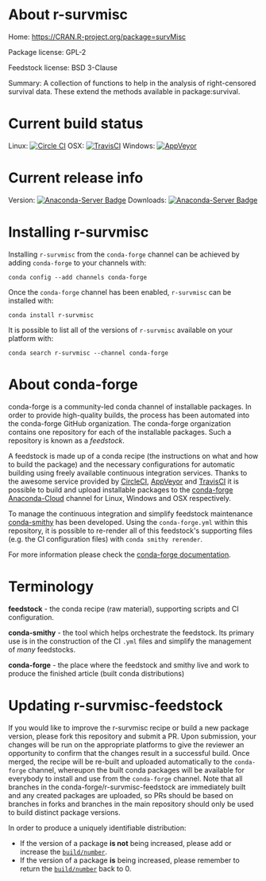 About r-survmisc
================

Home: https://CRAN.R-project.org/package=survMisc

Package license: GPL-2

Feedstock license: BSD 3-Clause

Summary: A collection of functions to help in the analysis of right-censored survival data. These extend the methods available in package:survival.



Current build status
====================

Linux: [![Circle CI](https://circleci.com/gh/conda-forge/r-survmisc-feedstock.svg?style=shield)](https://circleci.com/gh/conda-forge/r-survmisc-feedstock)
OSX: [![TravisCI](https://travis-ci.org/conda-forge/r-survmisc-feedstock.svg?branch=master)](https://travis-ci.org/conda-forge/r-survmisc-feedstock)
Windows: [![AppVeyor](https://ci.appveyor.com/api/projects/status/github/conda-forge/r-survmisc-feedstock?svg=True)](https://ci.appveyor.com/project/conda-forge/r-survmisc-feedstock/branch/master)

Current release info
====================
Version: [![Anaconda-Server Badge](https://anaconda.org/conda-forge/r-survmisc/badges/version.svg)](https://anaconda.org/conda-forge/r-survmisc)
Downloads: [![Anaconda-Server Badge](https://anaconda.org/conda-forge/r-survmisc/badges/downloads.svg)](https://anaconda.org/conda-forge/r-survmisc)

Installing r-survmisc
=====================

Installing `r-survmisc` from the `conda-forge` channel can be achieved by adding `conda-forge` to your channels with:

```
conda config --add channels conda-forge
```

Once the `conda-forge` channel has been enabled, `r-survmisc` can be installed with:

```
conda install r-survmisc
```

It is possible to list all of the versions of `r-survmisc` available on your platform with:

```
conda search r-survmisc --channel conda-forge
```


About conda-forge
=================

conda-forge is a community-led conda channel of installable packages.
In order to provide high-quality builds, the process has been automated into the
conda-forge GitHub organization. The conda-forge organization contains one repository
for each of the installable packages. Such a repository is known as a *feedstock*.

A feedstock is made up of a conda recipe (the instructions on what and how to build
the package) and the necessary configurations for automatic building using freely
available continuous integration services. Thanks to the awesome service provided by
[CircleCI](https://circleci.com/), [AppVeyor](http://www.appveyor.com/)
and [TravisCI](https://travis-ci.org/) it is possible to build and upload installable
packages to the [conda-forge](https://anaconda.org/conda-forge)
[Anaconda-Cloud](http://docs.anaconda.org/) channel for Linux, Windows and OSX respectively.

To manage the continuous integration and simplify feedstock maintenance
[conda-smithy](http://github.com/conda-forge/conda-smithy) has been developed.
Using the ``conda-forge.yml`` within this repository, it is possible to re-render all of
this feedstock's supporting files (e.g. the CI configuration files) with ``conda smithy rerender``.

For more information please check the [conda-forge documentation](https://conda-forge.org/docs/).

Terminology
===========

**feedstock** - the conda recipe (raw material), supporting scripts and CI configuration.

**conda-smithy** - the tool which helps orchestrate the feedstock.
                   Its primary use is in the construction of the CI ``.yml`` files
                   and simplify the management of *many* feedstocks.

**conda-forge** - the place where the feedstock and smithy live and work to
                  produce the finished article (built conda distributions)


Updating r-survmisc-feedstock
=============================

If you would like to improve the r-survmisc recipe or build a new
package version, please fork this repository and submit a PR. Upon submission,
your changes will be run on the appropriate platforms to give the reviewer an
opportunity to confirm that the changes result in a successful build. Once
merged, the recipe will be re-built and uploaded automatically to the
`conda-forge` channel, whereupon the built conda packages will be available for
everybody to install and use from the `conda-forge` channel.
Note that all branches in the conda-forge/r-survmisc-feedstock are
immediately built and any created packages are uploaded, so PRs should be based
on branches in forks and branches in the main repository should only be used to
build distinct package versions.

In order to produce a uniquely identifiable distribution:
 * If the version of a package **is not** being increased, please add or increase
   the [``build/number``](http://conda.pydata.org/docs/building/meta-yaml.html#build-number-and-string).
 * If the version of a package **is** being increased, please remember to return
   the [``build/number``](http://conda.pydata.org/docs/building/meta-yaml.html#build-number-and-string)
   back to 0.